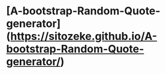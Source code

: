 # [A-bootstrap-Random-Quote-generator] (https://sitozeke.github.io/A-bootstrap-Random-Quote-generator/)
